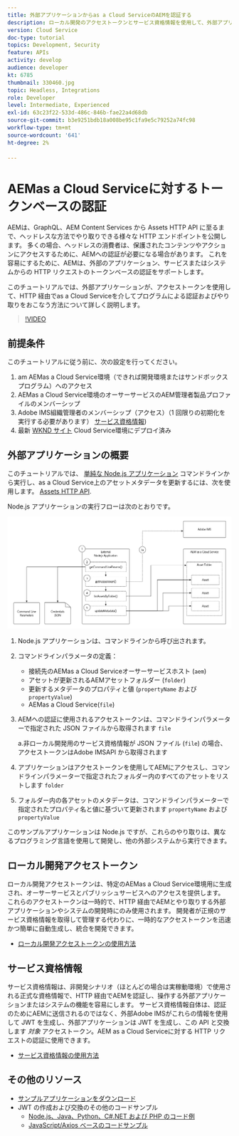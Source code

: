 ```yaml
---
title: 外部アプリケーションからas a Cloud ServiceのAEMを認証する
description: ローカル開発のアクセストークンとサービス資格情報を使用して、外部アプリケーションが HTTP 経由でas a Cloud Serviceをプログラムで認証し、やり取りする方法を調べます。
version: Cloud Service
doc-type: tutorial
topics: Development, Security
feature: APIs
activity: develop
audience: developer
kt: 6785
thumbnail: 330460.jpg
topic: Headless, Integrations
role: Developer
level: Intermediate, Experienced
exl-id: 63c23f22-533d-486c-846b-fae22a4d68db
source-git-commit: b3e9251bdb18a008be95c1fa9e5c79252a74fc98
workflow-type: tm+mt
source-wordcount: '641'
ht-degree: 2%

---
```


# AEMas a Cloud Serviceに対するトークンベースの認証

AEMは、GraphQL、AEM Content Services から Assets HTTP API に至るまで、ヘッドレスな方法でやり取りできる様々な HTTP エンドポイントを公開します。 多くの場合、ヘッドレスの消費者は、保護されたコンテンツやアクションにアクセスするために、AEMへの認証が必要になる場合があります。 これを容易にするために、AEMは、外部のアプリケーション、サービスまたはシステムからの HTTP リクエストのトークンベースの認証をサポートします。

このチュートリアルでは、外部アプリケーションが、アクセストークンを使用して、HTTP 経由でas a Cloud Serviceを介してプログラムによる認証およびやり取りをおこなう方法について詳しく説明します。

>[!VIDEO](https://video.tv.adobe.com/v/330460?quality=12&learn=on)

## 前提条件

このチュートリアルに従う前に、次の設定を行ってください。

1. am AEMas a Cloud Service環境（できれば開発環境またはサンドボックスプログラム）へのアクセス
1. AEMas a Cloud Service環境のオーサーサービスのAEM管理者製品プロファイルのメンバーシップ
1. Adobe IMS組織管理者のメンバーシップ（アクセス）（1 回限りの初期化を実行する必要があります） [サービス資格情報](./service-credentials.md))
1. 最新 [WKND サイト](https://github.com/adobe/aem-guides-wknd) Cloud Service環境にデプロイ済み

## 外部アプリケーションの概要

このチュートリアルでは、 [単純な Node.js アプリケーション](./assets/aem-guides_token-authentication-external-application.zip) コマンドラインから実行し、as a Cloud Service上のアセットメタデータを更新するには、次を使用します。 [Assets HTTP API](https://experienceleague.adobe.com/docs/experience-manager-cloud-service/assets/admin/mac-api-assets.html?lang=ja).

Node.js アプリケーションの実行フローは次のとおりです。

![外部アプリケーション](./assets/overview/external-application.png)

1. Node.js アプリケーションは、コマンドラインから呼び出されます。
1. コマンドラインパラメータの定義：
   + 接続先のAEMas a Cloud Serviceオーサーサービスホスト (`aem`)
   + アセットが更新されるAEMアセットフォルダー (`folder`)
   + 更新するメタデータのプロパティと値 (`propertyName` および `propertyValue`)
   + AEMas a Cloud Service(`file`)
1. AEMへの認証に使用されるアクセストークンは、コマンドラインパラメーターで指定された JSON ファイルから取得されます `file`

   a.非ローカル開発用のサービス資格情報が JSON ファイル (`file`) の場合、アクセストークンはAdobe IMSAPI から取得されます
1. アプリケーションはアクセストークンを使用してAEMにアクセスし、コマンドラインパラメーターで指定されたフォルダー内のすべてのアセットをリストします `folder`
1. フォルダー内の各アセットのメタデータは、コマンドラインパラメーターで指定されたプロパティ名と値に基づいて更新されます `propertyName` および `propertyValue`

このサンプルアプリケーションは Node.js ですが、これらのやり取りは、異なるプログラミング言語を使用して開発し、他の外部システムから実行できます。

## ローカル開発アクセストークン

ローカル開発アクセストークンは、特定のAEMas a Cloud Service環境用に生成され、オーサーサービスとパブリッシュサービスへのアクセスを提供します。  これらのアクセストークンは一時的で、HTTP 経由でAEMとやり取りする外部アプリケーションやシステムの開発時にのみ使用されます。 開発者が正規のサービス資格情報を取得して管理する代わりに、一時的なアクセストークンを迅速かつ簡単に自動生成し、統合を開発できます。

+ [ローカル開発アクセストークンの使用方法](./local-development-access-token.md)

## サービス資格情報

サービス資格情報は、非開発シナリオ（ほとんどの場合は実稼動環境）で使用される正式な資格情報で、HTTP 経由でAEMを認証し、操作する外部アプリケーションまたはシステムの機能を容易にします。 サービス資格情報自体は、認証のためにAEMに送信されるのではなく、外部Adobe IMSがこれらの情報を使用して JWT を生成し、外部アプリケーションは JWT を生成し、この API と交換します _対象_ アクセストークン。AEM as a Cloud Serviceに対する HTTP リクエストの認証に使用できます。

+ [サービス資格情報の使用方法](./service-credentials.md)

## その他のリソース

+ [サンプルアプリケーションをダウンロード](./assets/aem-guides_token-authentication-external-application.zip)
+ JWT の作成および交換のその他のコードサンプル
   + [Node.js、Java、Python、C#.NET および PHP のコード例](https://developer.adobe.com/developer-console/docs/guides/authentication/JWT/samples/)
   + [JavaScript/Axios ベースのコードサンプル](https://github.com/adobe/aemcs-api-client-lib)
